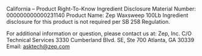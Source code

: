  
 
 
California – Product Right-To-Know Ingredient Disclosure 
Material Number: 000000000000231140 
Product Name: Zep Waxsweep 100Lb 
Ingredient disclosure for this product is not required per SB 258 Regulation. 
 
For additional information or question, please contact us at: 
Zep, Inc. 
C/O Technical Services 
3330 Cumberland Blvd. SE, Ste 700 
Atlanta, GA 30339 
Email: asktech@zep.com 
 
 
 
 
